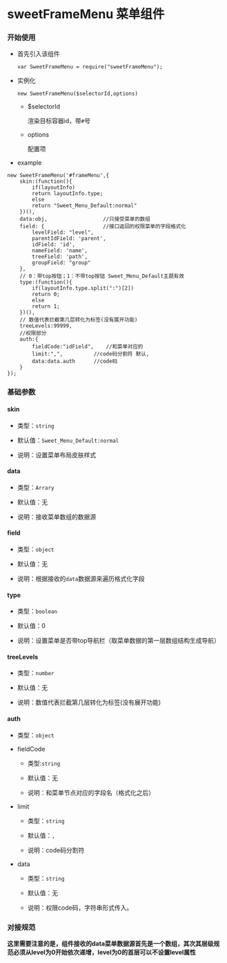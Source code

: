 # sweetFrameMenu 菜单组件

### 开始使用

- 首先引入该组件

	```
	var SweetFrameMenu = require("sweetFrameMenu");
	```
	
- 实例化 

	```
	new SweetFrameMenu($selectorId,options)
	```
	
	- $selectorId
		
		渲染目标容器id，带`#`号
		
	- options

		配置项
	
- example

```
new SweetFrameMenu('#frameMenu',{
    skin:(function(){
        if(layoutInfo)
        return layoutInfo.type;
        else
        return "Sweet_Menu_Default:normal"
    })(), 
    data:obj,                  //只接受菜单的数组
    field: {                   //接口返回的权限菜单的字段格式化
        levelField: "level",
        parentIdField: 'parent',
        idField: 'id',
        nameField: 'name',
        treeField: 'path',
        groupField: "group"
    },
    // 0：带top按钮；1：不带top按钮 Sweet_Menu_Default主题有效
    type:(function(){
        if(layoutInfo.type.split(":")[2])
        return 0;
        else
        return 1;
    })(),
    // 数值代表拦截第几层转化为标签(没有展开功能)
    treeLevels:99999,
    //权限部分
    auth:{
        fieldCode:"idField",    //和菜单对应的
        limit:",",          //code码分割符 默认,
        data:data.auth      //code码
    }
});
```

### 基础参数

#### skin

* 类型：`string`

* 默认值：`Sweet_Menu_Default:normal`

* 说明：设置菜单布局皮肤样式

#### data

* 类型：`Arrary`

* 默认值：无

* 说明：接收菜单数组的数据源

#### field

* 类型：`object`

* 默认值：无

* 说明：根据接收的`data`数据源来遍历格式化字段

#### type

* 类型：`boolean`

* 默认值：0

* 说明：设置菜单是否带top导航栏（取菜单数据的第一层数组结构生成导航）

#### treeLevels

* 类型：`number`

* 默认值：无

* 说明：数值代表拦截第几层转化为标签(没有展开功能)

#### auth

* 类型：`object`

- fieldCode

	* 类型:`string`
	
	* 默认值：无
	
	* 说明：和菜单节点对应的字段名（格式化之后）

- limit

	* 类型：`string`

	* 默认值：`,`

	* 说明：code码分割符

- data

	* 类型：`string`

	* 默认值：无

	* 说明：权限code码，字符串形式传入。
	
	
	
### 对接规范

**这里需要注意的是，组件接收的data菜单数据源首先是一个数组，其次其层级规范必须从level为0开始依次递增，level为0的首层可以不设置level属性**
	
	
	






